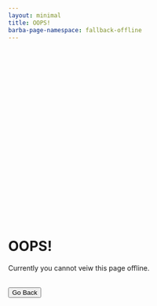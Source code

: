 ```yaml
---
layout: minimal
title: OOPS!
barba-page-namespace: fallback-offline
---
```


<!-- You can override this in your page by creating a file with the same name in the same location and changing the text -->

<div class="center-text"  style="margin-top: 400px">
    <h1>OOPS!</h1>
    <p>Currently you cannot veiw this page offline.</p>
    <br>
    <button class="btn waves-effect waves-light" onclick="window.history.go(-1)">Go Back</button>
</div>